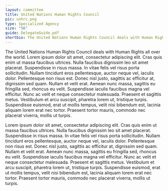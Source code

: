 ```yaml
---
layout: committee
title: United Nations Human Rights Council
pic: unhrc.png
type: Specialized Agency
size: "56"
guide: DelegateGuide.pdf
shortbio: The United Nations Human Rights Council deals with Human Rights all over the world.
---
```


The United Nations Human Rights Council deals with Human Rights all over the world. Lorem ipsum dolor sit amet, consectetur adipiscing elit. Cras quis enim ut massa faucibus ultrices. Nulla faucibus dignissim leo sit amet placerat. Suspendisse in risus massa. In vitae felis vel risus porta sollicitudin. Nullam tincidunt eros pellentesque, auctor neque vel, iaculis dolor. Pellentesque non risus est. Donec nisl justo, sagittis ac efficitur at, dignissim sed quam. Nullam et velit erat. Aenean nunc massa, sagittis eu fringilla sed, rhoncus eu velit. Suspendisse iaculis faucibus magna vel efficitur. Nunc ac velit et neque consectetur malesuada. Praesent et sagittis metus. Vestibulum et arcu suscipit, pharetra lorem ut, tristique turpis. Suspendisse euismod, erat ut mollis tempus, velit nisi bibendum est, lacinia aliquam lorem erat nec tortor. Praesent tortor mauris, commodo nec placerat viverra, mollis ut turpis.

Lorem ipsum dolor sit amet, consectetur adipiscing elit. Cras quis enim ut massa faucibus ultrices. Nulla faucibus dignissim leo sit amet placerat. Suspendisse in risus massa. In vitae felis vel risus porta sollicitudin. Nullam tincidunt eros pellentesque, auctor neque vel, iaculis dolor. Pellentesque non risus est. Donec nisl justo, sagittis ac efficitur at, dignissim sed quam. Nullam et velit erat. Aenean nunc massa, sagittis eu fringilla sed, rhoncus eu velit. Suspendisse iaculis faucibus magna vel efficitur. Nunc ac velit et neque consectetur malesuada. Praesent et sagittis metus. Vestibulum et arcu suscipit, pharetra lorem ut, tristique turpis. Suspendisse euismod, erat ut mollis tempus, velit nisi bibendum est, lacinia aliquam lorem erat nec tortor. Praesent tortor mauris, commodo nec placerat viverra, mollis ut turpis.
